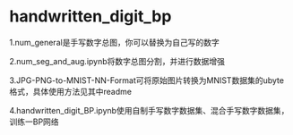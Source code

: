 # handwritten_digit_bp

1.num_general是手写数字总图，你可以替换为自己写的数字

2.num_seg_and_aug.ipynb将数字总图分割，并进行数据增强

3.JPG-PNG-to-MNIST-NN-Format可将原始图片转换为MNIST数据集的ubyte格式，具体使用方法见其中readme

4.handwritten_digit_BP.ipynb使用自制手写数字数据集、混合手写数字数据集，训练一BP网络
